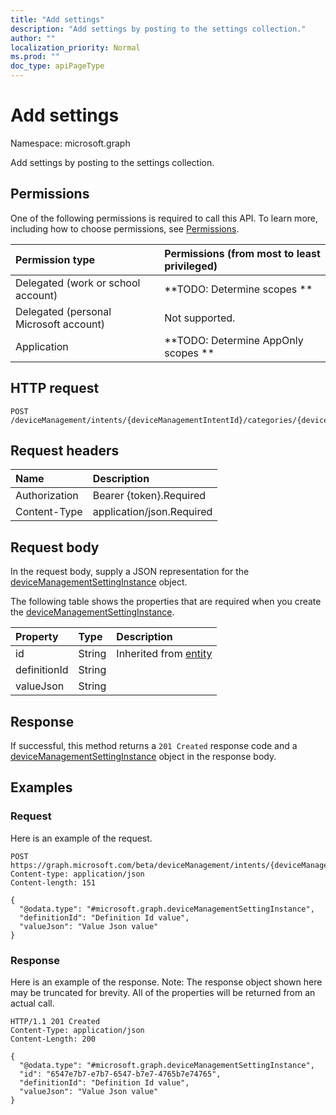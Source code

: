 ```yaml
---
title: "Add settings"
description: "Add settings by posting to the settings collection."
author: ""
localization_priority: Normal
ms.prod: ""
doc_type: apiPageType
---
```


# Add settings

Namespace: microsoft.graph

Add settings by posting to the settings collection.

## Permissions
One of the following permissions is required to call this API. To learn more, including how to choose permissions, see [Permissions](/concepts/permissions-reference.md).

|Permission type|Permissions (from most to least privileged)|
|:---|:---|
|Delegated (work or school account)|**TODO: Determine scopes **|
|Delegated (personal Microsoft account)|Not supported.|
|Application|**TODO: Determine AppOnly scopes **|

## HTTP request
<!-- {
  "blockType": "ignored"
}
-->
``` http
POST /deviceManagement/intents/{deviceManagementIntentId}/categories/{deviceManagementIntentSettingCategoryId}/settings/$ref
```

## Request headers
|Name|Description|
|:---|:---|
|Authorization|Bearer {token}.Required|
|Content-Type|application/json.Required|

## Request body
In the request body, supply a JSON representation for the [deviceManagementSettingInstance](../resources/devicemanagementsettinginstance.md) object.

The following table shows the properties that are required when you create the [deviceManagementSettingInstance](../resources/devicemanagementsettinginstance.md).

|Property|Type|Description|
|:---|:---|:---|
|id|String| Inherited from [entity](../resources/entity.md)|
|definitionId|String||
|valueJson|String||



## Response
If successful, this method returns a `201 Created` response code and a [deviceManagementSettingInstance](../resources/devicemanagementsettinginstance.md) object in the response body.

## Examples

### Request
Here is an example of the request.
<!-- {
  "blockType": "request",
  "name": "create_devicemanagementsettinginstance_from_"
}
-->
``` http
POST https://graph.microsoft.com/beta/deviceManagement/intents/{deviceManagementIntentId}/categories/{deviceManagementIntentSettingCategoryId}/settings
Content-type: application/json
Content-length: 151

{
  "@odata.type": "#microsoft.graph.deviceManagementSettingInstance",
  "definitionId": "Definition Id value",
  "valueJson": "Value Json value"
}
```

### Response
Here is an example of the response. Note: The response object shown here may be truncated for brevity. All of the properties will be returned from an actual call.
<!-- {
  "blockType": "response",
  "truncated": true,
  "@odata.type": "microsoft.graph.devicemanagementsettinginstance"
}
-->
``` http
HTTP/1.1 201 Created
Content-Type: application/json
Content-Length: 200

{
  "@odata.type": "#microsoft.graph.deviceManagementSettingInstance",
  "id": "6547e7b7-e7b7-6547-b7e7-4765b7e74765",
  "definitionId": "Definition Id value",
  "valueJson": "Value Json value"
}
```

